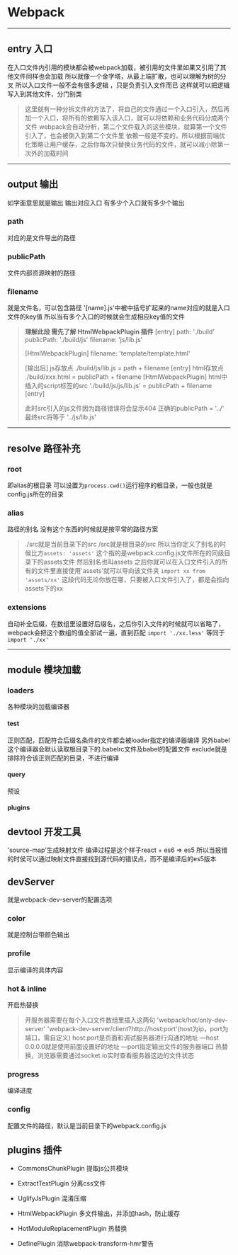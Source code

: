 # Webpack



------------------------------------------------------------------------------
## entry 入口
在入口文件内引用的模块都会被webpack加载，被引用的文件里如果又引用了其他文件同样也会加载
所以就像一个金字塔，从最上端扩散，也可以理解为树的分叉
所以入口文件一般不会有很多逻辑 ，只是负责引入文件而已
这样就可以把逻辑写入到其他文件，分门别类

> 这里就有一种分拆文件的方法了，将自己的文件通过一个入口引入，然后再加一个入口，将所有的依赖写入该入口，就可以将依赖和业务代码分成两个文件
> webpack会自动分析，第二个文件载入的这些模块，就算第一个文件引入了，也会被倒入到第二个文件里
> 依赖一般是不变的，所以根据前端优化策略让用户缓存，之后你每次只替换业务代码的文件，就可以减小除第一次外的加载时间

------------------------------------------------------------------------------
## output 输出
如字面意思就是输出
输出对应入口
有多少个入口就有多少个输出

### path
对应的是文件导出的路径

### publicPath
文件内部资源映射的路径

### filename
就是文件名，可以包含路径
'[name].js'中被中括号扩起来的name对应的就是入口文件的key值
所以当有多个入口的时候就会生成相应key值的文件

> **理解此段 需先了解 HtmlWebpackPlugin 插件**
> [entry]
> path: './build'
> publicPath: './build/js'
> filename: 'js/lib.js'
>
> [HtmlWebpackPlugin]
> filename: 'template/template.html'
>
> [输出后]
> js存放点 ./build/js/lib.js = path + filename [entry]
> html存放点 ./build/xxx.html = publicPath + filename [HtmlWebpackPlugin]
> html中插入的script标签的src './build/js/js/lib.js' = publicPath + filename [entry]
>
> 此时src引入的js文件因为路径错误将会显示404
> 正确的publicPath = '../'
> 最终src将等于 '../js/lib.js'


------------------------------------------------------------------------------
## resolve 路径补充

### root
即alias的根目录  可以设置为`process.cwd()`运行程序的根目录，一般也就是config.js所在的目录

### alias
路径的别名
没有这个东西的时候就是按平常的路径方案

> ./src就是当前目录下的src
/src就是根目录的src
所以当你定义了别名的时候比方`assets: 'assets'`
这个指的是webpack.config.js文件所在的同级目录下的assets文件 然后别名也叫assets
之后你就可以在入口文件引入的所有的文件里直接使用'assets'就可以导向该文件夹
`import xx from 'assets/xx'`
这段代码无论你放在哪，只要被入口文件引入了，都是会指向assets下的xx

### extensions
自动补全后缀，在数组里设置好后缀名，之后你引入文件的时候就可以省略了，webpack会把这个数组的值全部试一遍，直到匹配
`import './xx.less'` 等同于 `import './xx'`

------------------------------------------------------------------------------

## module 模块加载

### loaders
各种模块的加载编译器

#### test
正则匹配，匹配符合后缀名条件的文件都会被loader指定的编译器编译
另外babel这个编译器会默认读取根目录下的.babelrc文件及babel的配置文件
exclude就是排除符合该正则匹配的目录，不进行编译

#### query
预设

#### plugins

## devtool 开发工具

'source-map'生成映射文件
编译过程是这个样子react + es6 => es5
所以当报错的时侯可以通过映射文件直接找到源代码的错误点，而不是编译后的es5版本

## devServer
就是webpack-dev-server的配置选项

### color
就是控制台带颜色输出

### profile
显示编译的具体内容

### hot & inline
开启热替换

> 开服务器需要在每个入口文件数组里插入这两句
'webpack/hot/only-dev-server'
'webpack-dev-server/client?http://host:port'(host为ip，port为端口，需自定义)
host:port是页面和调试服务器进行沟通的地址  —host 0.0.0.0就是使用前面设置好的地址 —port指定输出文件的服务器端口
热替换，浏览器需要通过socket.io实时查看服务器这边的文件状态

### progress
编译进度

### config
配置文件的路径，默认是当前目录下的webpack.config.js


## plugins 插件

* CommonsChunkPlugin
提取js公共模块

* ExtractTextPlugin
分离css文件

* UglifyJsPlugin
混淆压缩

* HtmlWebpackPlugin
多文件输出，并添加hash，防止缓存

* HotModuleReplacementPlugin
热替换

* DefinePlugin
消除webpack-transform-hmr警告
